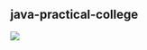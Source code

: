 ## java-practical-college

<img src = "https://camo.githubusercontent.com/af8eec1d4a8accaaa7bfba4ad8dbc8b5dd817291461d3bf4b69318d99c493be7/68747470733a2f2f696d672e736869656c64732e696f2f62616467652f2d4d6f6e676f44422d3437413234383f6c6f676f3d4d6f6e676f4442266c6f676f436f6c6f723d666666"/>
